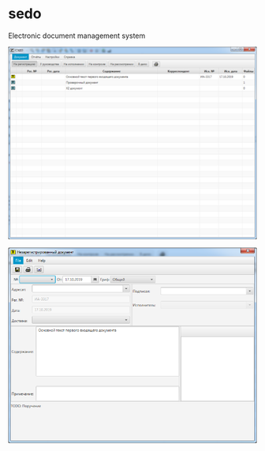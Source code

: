 # sedo
Electronic document management system

![Screen1](https://github.com/tsowa48/sedo/raw/master/screen1.png)

![Screen2](https://github.com/tsowa48/sedo/raw/master/screen2.png)
